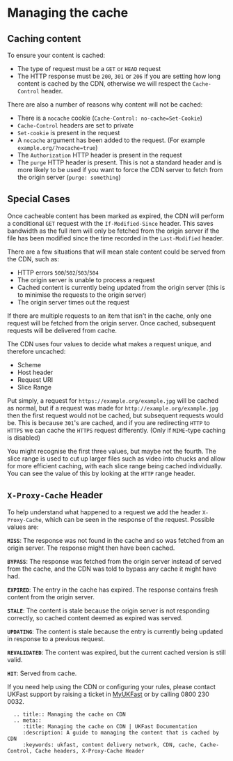 # Managing the cache

## Caching content

To ensure your content is cached:

* The type of request must be a `GET` or `HEAD` request
* The HTTP response must be `200`, `301` or `206` if you are setting how long content is cached by the CDN, otherwise we will respect the `Cache-Control` header.

There are also a number of reasons why content will not be cached:

* There is a `nocache` cookie (`Cache-Control: no-cache=Set-Cookie`)
* `Cache-Control` headers are set to private
* `Set-cookie` is present in the request
* A `nocache` argument has been added to the request. (For example `example.org/?nocache=true`)
* The `Authorization` HTTP header is present in the request
* The `purge` HTTP header is present. This is not a standard header and is more likely to be used if you want to force the CDN server to fetch from the origin server (`purge: something`)

## Special Cases

Once cacheable content has been marked as expired, the CDN will perform a conditional `GET` request with the `If-Modified-Since` header. This saves bandwidth as the full item will only be fetched from the origin server if the file has been modified since the time recorded in the `Last-Modified` header.

There are a few situations that will mean stale content could be served from the CDN, such as:

* HTTP errors `500`/`502`/`503`/`504`
* The origin server is unable to process a request
* Cached content is currently being updated from the origin server (this is to minimise the requests to the origin server)
* The origin server times out the request

If there are multiple requests to an item that isn't in the cache, only one request will be fetched from the origin server. Once cached, subsequent requests will be delivered from cache.

The CDN uses four values to decide what makes a request unique, and therefore uncached:

* Scheme
* Host header
* Request URI
* Slice Range

Put simply, a request for `https://example.org/example.jpg` will be cached as normal, but if a request was made for `http://example.org/example.jpg` then the first request would not be cached, but subsequent requests would be.  This is because `301`'s are cached, and if you are redirecting `HTTP` to `HTTPS` we can cache the `HTTPS` request differently. (Only if `MIME`-type caching is disabled)

You might recognise the first three values, but maybe not the fourth. The slice range is used to cut up larger files such as video into chucks and allow for more efficient caching, with each slice range being cached individually. You can see the value of this by looking at the `HTTP` range header.

## `X-Proxy-Cache` Header

To help understand what happened to a request we add the header `X-Proxy-Cache`, which can be seen in the response of the request.  Possible values are:

**`MISS`**: The response was not found in the cache and so was fetched from an origin server. The response might then have been cached.

**`BYPASS`**: The response was fetched from the origin server instead of served from the cache, and the CDN was told to bypass any cache it might have had.

**`EXPIRED`**: The entry in the cache has expired. The response contains fresh content from the origin server.

**`STALE`**: The content is stale because the origin server is not responding correctly, so cached content deemed as expired was served.

**`UPDATING`**: The content is stale because the entry is currently being updated in response to a previous request.

**`REVALIDATED`**: The content was expired, but the current cached version is still valid.

**`HIT`**: Served from cache.

If you need help using the CDN or configuring your rules, please contact UKFast support by raising a ticket in [MyUKFast](https://my.ukfast.co.uk/pss/add.php) or by calling 0800 230 0032.

```eval_rst
  .. title:: Managing the cache on CDN
  .. meta::
     :title: Managing the cache on CDN | UKFast Documentation
     :description: A guide to managing the content that is cached by CDN
     :keywords: ukfast, content delivery network, CDN, cache, Cache-Control, Cache headers, X-Proxy-Cache Header
```
